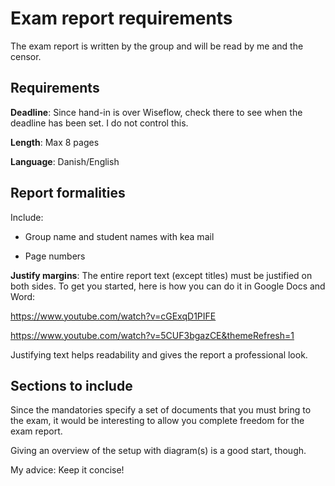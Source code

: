 # Exam report requirements



The exam report is written by the group and will be read by me and the censor. 

## Requirements

**Deadline**: Since hand-in is over Wiseflow, check there to see when the deadline has been set. I do not control this.

**Length**: Max 8 pages

**Language**: Danish/English

## Report formalities

Include: 

- Group name and student names with kea mail

- Page numbers

**Justify margins**: The entire report text (except titles) must be justified on both sides. To get you started, here is how you can do it in Google Docs and Word:

https://www.youtube.com/watch?v=cGExqD1PIFE

https://www.youtube.com/watch?v=5CUF3bgazCE&themeRefresh=1

Justifying text helps readability and gives the report a professional look. 

## Sections to include

Since the mandatories specify a set of documents that you must bring to the exam, it would be interesting to allow you complete freedom for the exam report. 

Giving an overview of the setup with diagram(s) is a good start, though.

My advice: Keep it concise!
